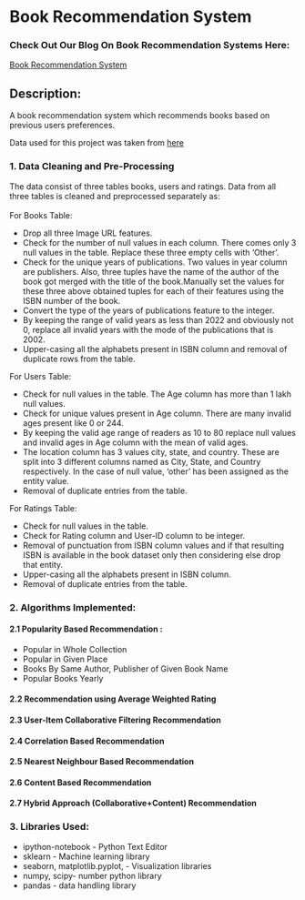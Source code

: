 # Book Recommendation System
### Check Out Our Blog On Book Recommendation Systems Here:
<a href=''>Book Recommendation System</a>
## Description:
<p>A book recommendation system which recommends books based on previous users preferences. </p>
<p>Data used for this project was taken from <a href=''>here</a></p>

### 1. Data Cleaning and Pre-Processing
The data consist of three tables books, users and ratings. Data from all three tables is cleaned and preprocessed separately as:<br><br>
For Books Table:
* Drop all three Image URL features.
* Check for the number of null values in each column. There comes only 3 null values in the table. Replace these three empty cells with ‘Other’.
* Check for the unique years of publications. Two values in year column are publishers. Also, three tuples have the name of the author of the book got merged with the title of the book.Manually set the values for these three above obtained tuples for each of their features using the ISBN number of the book.
* Convert the type of the years of publications feature to the integer.
* By keeping the range of valid years as less than 2022 and obviously not 0, replace all invalid years with the mode of the publications that is 2002.
* Upper-casing all the alphabets present in ISBN column and removal of duplicate rows from the table.

For Users Table:
* Check for null values in the table. The Age column has more than 1 lakh null values.
* Check for unique values present in Age column. There are many invalid ages present like 0 or 244.
* By keeping the valid age range of readers as 10 to 80 replace null values and invalid ages in Age column with the mean of valid ages.
* The location column has 3 values city, state, and country. These are split into 3 different columns named as City, State, and Country respectively. In the case of null value, ‘other’ has been assigned as the entity value.
* Removal of duplicate entries from the table.

For Ratings Table:
* Check for null values in the table.
* Check for Rating column and User-ID column to be integer.
* Removal of punctuation from ISBN column values and if that resulting ISBN is available in the book dataset only then considering else drop that entity.
* Upper-casing all the alphabets present in ISBN column.
* Removal of duplicate entries from the table.
### 2. Algorithms Implemented:
#### 2.1 Popularity Based Recommendation :


* Popular in Whole Collection
* Popular in Given Place
* Books By Same Author, Publisher of Given Book Name
* Popular Books Yearly


#### 2.2 Recommendation using Average Weighted Rating
 	
#### 2.3 User-Item Collaborative Filtering Recommendation
#### 2.4 Correlation Based Recommendation
#### 2.5 Nearest Neighbour Based Recommendation

#### 2.6 Content Based Recommendation
#### 2.7 Hybrid Approach (Collaborative+Content) Recommendation

### 3. Libraries Used:

* ipython-notebook - Python Text Editor
* sklearn - Machine learning library
* seaborn, matplotlib.pyplot, - Visualization libraries
* numpy, scipy- number python library
* pandas - data handling library
